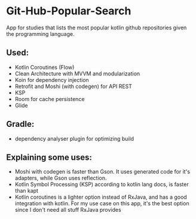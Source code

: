 # Git-Hub-Popular-Search

App for studies that lists the most popular kotlin github repositories given the programming language.

## Used:

- Kotlin Coroutines (Flow)
- Clean Architecture with MVVM and modularization
- Koin for dependency injection
- Retrofit and Moshi (with codegen) for API REST
- KSP
- Room for cache persistence
- Glide

## Gradle:
- dependency analyser plugin for optimizing build

## Explaining some uses:

- Moshi with codegen is faster than Gson. It uses generated code for it's adapters, while Gson uses
  reflection.
- Kotlin Symbol Processing (KSP) according to kotlin lang docs, is faster than kapt
- Kotlin coroutines is a lighter option instead of RxJava, and has a good integration with kotlin.
  For my use case on this app, it's the best option since I don't need all stuff RxJava provides
